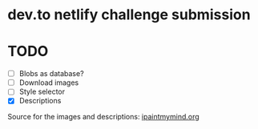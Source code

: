 # dev.to netlify challenge submission

# TODO

- [ ] Blobs as database?
- [ ] Download images
- [ ] Style selector
- [x] Descriptions

Source for the images and descriptions: [ipaintmymind.org](https://ipaintmymind.org/blog/8-pieces-of-art-that-literally-changed-the-world-to-share-with-your-students/)
